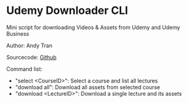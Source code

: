 # Udemy Downloader CLI
Mini script for downloading Videos & Assets from Udemy and Udemy Business

Author: Andy Tran  

Sourcecode: [Github](https://github.com/Andycillin/udemy-downloader-cli)


Command list:
- "select \<CourseID>": Select a course and list all lectures
- "download all": Download all assets from selected course
- "download \<LectureID>": Download a single lecture and its assets
